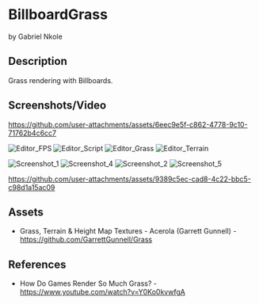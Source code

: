 # BillboardGrass
by Gabriel Nkole

## Description
Grass rendering with Billboards.

## Screenshots/Video
https://github.com/user-attachments/assets/6eec9e5f-c862-4778-9c10-71762b4c6cc7

![Editor_FPS](https://github.com/user-attachments/assets/ae970ac3-ab41-49fd-a933-034ef40cdd31)
![Editor_Script](https://github.com/user-attachments/assets/3c6d66bf-1c3e-47c6-a3d4-34a9b25e2922)
![Editor_Grass](https://github.com/user-attachments/assets/676be411-1101-43d6-8b64-13f86de83b52)
![Editor_Terrain](https://github.com/user-attachments/assets/425357d1-e9e8-468e-a4f8-3ca0be191775)

![Screenshot_1](https://github.com/user-attachments/assets/e0a3064c-343a-4380-9922-f5541760a67c)
![Screenshot_4](https://github.com/user-attachments/assets/4de1866a-5499-45f1-a769-388dc431d677)
![Screenshot_2](https://github.com/user-attachments/assets/fc4f2281-49c5-4a42-b97c-d272416c57a7)
![Screenshot_5](https://github.com/user-attachments/assets/fa9024b7-e94c-4962-b5de-a40d28a5f256)

https://github.com/user-attachments/assets/9389c5ec-cad8-4c22-bbc5-c98d1a15ac09

## Assets
- Grass, Terrain & Height Map Textures - Acerola (Garrett Gunnell) - https://github.com/GarrettGunnell/Grass

## References
- How Do Games Render So Much Grass? - https://www.youtube.com/watch?v=Y0Ko0kvwfgA
